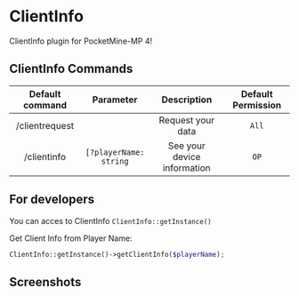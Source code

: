 # ClientInfo
ClientInfo plugin for PocketMine-MP 4!

## ClientInfo Commands
| Default command | Parameter | Description | Default Permission |
| :-----: | :-------: | :---------: | :-------: |
| /clientrequest | | Request your data | `All` |
| /clientinfo | `[?playerName: string` | See your device information | `OP` |

## For developers
You can acces to ClientInfo `ClientInfo::getInstance()`

Get Client Info from Player Name:
```php
ClientInfo::getInstance()->getClientInfo($playerName);
```

## Screenshots

